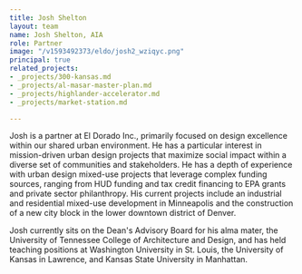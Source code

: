 ```yaml
---
title: Josh Shelton
layout: team
name: Josh Shelton, AIA
role: Partner
image: "/v1593492373/eldo/josh2_wziqyc.png"
principal: true
related_projects:
- _projects/300-kansas.md
- _projects/al-masar-master-plan.md
- _projects/highlander-accelerator.md
- _projects/market-station.md

---
```

Josh is a partner at El Dorado Inc., primarily focused on design excellence within our shared urban environment. He has a particular interest in mission-driven urban design projects that maximize social impact within a diverse set of communities and stakeholders. He has a depth of experience with urban design mixed-use projects that leverage complex funding sources, ranging from HUD funding and tax credit financing to EPA grants and private sector philanthropy. His current projects include an industrial and residential mixed-use development in Minneapolis and the construction of a new city block in the lower downtown district of Denver.

Josh currently sits on the Dean's Advisory Board for his alma mater, the University of Tennessee College of Architecture and Design, and has held teaching positions at Washington University in St. Louis, the University of Kansas in Lawrence, and Kansas State University in Manhattan.